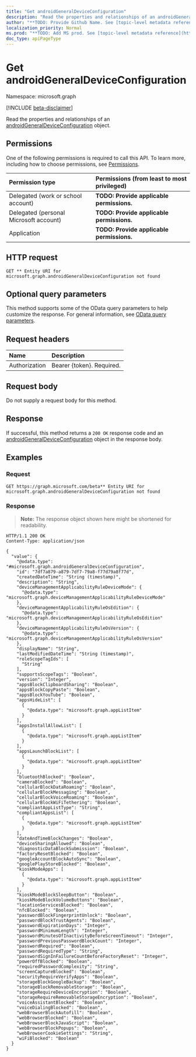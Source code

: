 ```yaml
---
title: "Get androidGeneralDeviceConfiguration"
description: "Read the properties and relationships of an androidGeneralDeviceConfiguration object."
author: "**TODO: Provide Github Name. See [topic-level metadata reference](https://msgo.azurewebsites.net/add/document/guidelines/metadata.html#topic-level-metadata)**"
localization_priority: Normal
ms.prod: "**TODO: Add MS prod. See [topic-level metadata reference](https://msgo.azurewebsites.net/add/document/guidelines/metadata.html#topic-level-metadata)**"
doc_type: apiPageType
---
```


# Get androidGeneralDeviceConfiguration
Namespace: microsoft.graph

[!INCLUDE [beta-disclaimer](../../includes/beta-disclaimer.md)]

Read the properties and relationships of an [androidGeneralDeviceConfiguration](../resources/androidgeneraldeviceconfiguration.md) object.

## Permissions
One of the following permissions is required to call this API. To learn more, including how to choose permissions, see [Permissions](/graph/permissions-reference).

|Permission type|Permissions (from least to most privileged)|
|:---|:---|
|Delegated (work or school account)|**TODO: Provide applicable permissions.**|
|Delegated (personal Microsoft account)|**TODO: Provide applicable permissions.**|
|Application|**TODO: Provide applicable permissions.**|

## HTTP request

<!-- {
  "blockType": "ignored"
}
-->
``` http
GET ** Entity URI for microsoft.graph.androidGeneralDeviceConfiguration not found
```

## Optional query parameters
This method supports some of the OData query parameters to help customize the response. For general information, see [OData query parameters](/graph/query-parameters).

## Request headers
|Name|Description|
|:---|:---|
|Authorization|Bearer {token}. Required.|

## Request body
Do not supply a request body for this method.

## Response

If successful, this method returns a `200 OK` response code and an [androidGeneralDeviceConfiguration](../resources/androidgeneraldeviceconfiguration.md) object in the response body.

## Examples

### Request
<!-- {
  "blockType": "request",
  "name": "get_androidgeneraldeviceconfiguration"
}
-->
``` http
GET https://graph.microsoft.com/beta** Entity URI for microsoft.graph.androidGeneralDeviceConfiguration not found
```


### Response
>**Note:** The response object shown here might be shortened for readability.
<!-- {
  "blockType": "response",
  "truncated": true,
  "@odata.type": "microsoft.graph.androidGeneralDeviceConfiguration"
}
-->
``` http
HTTP/1.1 200 OK
Content-Type: application/json

{
  "value": {
    "@odata.type": "#microsoft.graph.androidGeneralDeviceConfiguration",
    "id": "7df7a879-a879-7df7-79a8-f77d79a8f77d",
    "createdDateTime": "String (timestamp)",
    "description": "String",
    "deviceManagementApplicabilityRuleDeviceMode": {
      "@odata.type": "microsoft.graph.deviceManagementApplicabilityRuleDeviceMode"
    },
    "deviceManagementApplicabilityRuleOsEdition": {
      "@odata.type": "microsoft.graph.deviceManagementApplicabilityRuleOsEdition"
    },
    "deviceManagementApplicabilityRuleOsVersion": {
      "@odata.type": "microsoft.graph.deviceManagementApplicabilityRuleOsVersion"
    },
    "displayName": "String",
    "lastModifiedDateTime": "String (timestamp)",
    "roleScopeTagIds": [
      "String"
    ],
    "supportsScopeTags": "Boolean",
    "version": "Integer",
    "appsBlockClipboardSharing": "Boolean",
    "appsBlockCopyPaste": "Boolean",
    "appsBlockYouTube": "Boolean",
    "appsHideList": [
      {
        "@odata.type": "microsoft.graph.appListItem"
      }
    ],
    "appsInstallAllowList": [
      {
        "@odata.type": "microsoft.graph.appListItem"
      }
    ],
    "appsLaunchBlockList": [
      {
        "@odata.type": "microsoft.graph.appListItem"
      }
    ],
    "bluetoothBlocked": "Boolean",
    "cameraBlocked": "Boolean",
    "cellularBlockDataRoaming": "Boolean",
    "cellularBlockMessaging": "Boolean",
    "cellularBlockVoiceRoaming": "Boolean",
    "cellularBlockWiFiTethering": "Boolean",
    "compliantAppListType": "String",
    "compliantAppsList": [
      {
        "@odata.type": "microsoft.graph.appListItem"
      }
    ],
    "dateAndTimeBlockChanges": "Boolean",
    "deviceSharingAllowed": "Boolean",
    "diagnosticDataBlockSubmission": "Boolean",
    "factoryResetBlocked": "Boolean",
    "googleAccountBlockAutoSync": "Boolean",
    "googlePlayStoreBlocked": "Boolean",
    "kioskModeApps": [
      {
        "@odata.type": "microsoft.graph.appListItem"
      }
    ],
    "kioskModeBlockSleepButton": "Boolean",
    "kioskModeBlockVolumeButtons": "Boolean",
    "locationServicesBlocked": "Boolean",
    "nfcBlocked": "Boolean",
    "passwordBlockFingerprintUnlock": "Boolean",
    "passwordBlockTrustAgents": "Boolean",
    "passwordExpirationDays": "Integer",
    "passwordMinimumLength": "Integer",
    "passwordMinutesOfInactivityBeforeScreenTimeout": "Integer",
    "passwordPreviousPasswordBlockCount": "Integer",
    "passwordRequired": "Boolean",
    "passwordRequiredType": "String",
    "passwordSignInFailureCountBeforeFactoryReset": "Integer",
    "powerOffBlocked": "Boolean",
    "requiredPasswordComplexity": "String",
    "screenCaptureBlocked": "Boolean",
    "securityRequireVerifyApps": "Boolean",
    "storageBlockGoogleBackup": "Boolean",
    "storageBlockRemovableStorage": "Boolean",
    "storageRequireDeviceEncryption": "Boolean",
    "storageRequireRemovableStorageEncryption": "Boolean",
    "voiceAssistantBlocked": "Boolean",
    "voiceDialingBlocked": "Boolean",
    "webBrowserBlockAutofill": "Boolean",
    "webBrowserBlocked": "Boolean",
    "webBrowserBlockJavaScript": "Boolean",
    "webBrowserBlockPopups": "Boolean",
    "webBrowserCookieSettings": "String",
    "wiFiBlocked": "Boolean"
  }
}
```

